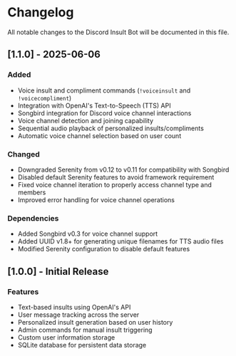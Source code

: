 # Changelog

All notable changes to the Discord Insult Bot will be documented in this file.

## [1.1.0] - 2025-06-06

### Added
- Voice insult and compliment commands (`!voiceinsult` and `!voicecompliment`)
- Integration with OpenAI's Text-to-Speech (TTS) API
- Songbird integration for Discord voice channel interactions
- Voice channel detection and joining capability
- Sequential audio playback of personalized insults/compliments
- Automatic voice channel selection based on user count

### Changed
- Downgraded Serenity from v0.12 to v0.11 for compatibility with Songbird
- Disabled default Serenity features to avoid framework requirement
- Fixed voice channel iteration to properly access channel type and members
- Improved error handling for voice channel operations

### Dependencies
- Added Songbird v0.3 for voice channel support
- Added UUID v1.8+ for generating unique filenames for TTS audio files
- Modified Serenity configuration to disable default features

## [1.0.0] - Initial Release

### Features
- Text-based insults using OpenAI's API
- User message tracking across the server
- Personalized insult generation based on user history
- Admin commands for manual insult triggering
- Custom user information storage
- SQLite database for persistent data storage
